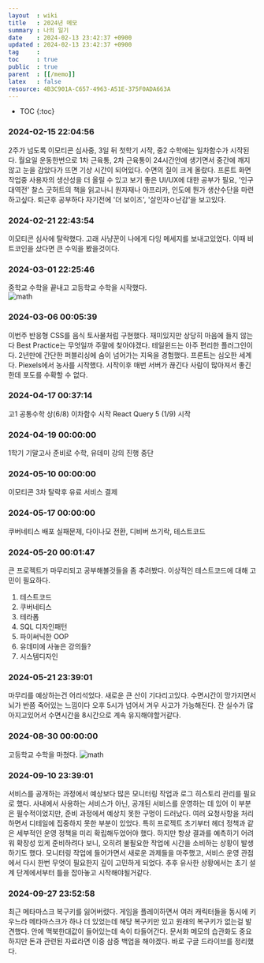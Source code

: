```yaml
---
layout  : wiki
title   : 2024년 메모 
summary : 나의 일기
date    : 2024-02-13 23:42:37 +0900
updated : 2024-02-13 23:42:37 +0900
tag     : 
toc     : true
public  : true
parent  : [[/memo]] 
latex   : false
resource: 4B3C901A-C657-4963-A51E-375F0ADA663A
---
```

* TOC
{:toc}

### 2024-02-15 22:04:56
2주가 넘도록 이모티콘 심사중, 3일 뒤 첫학기 시작, 중2 수학에는 일차함수가 시작된다. 월요일 운동한번으로 1차 근육통, 2차 근육통이 24시간안에 생기면서 중간에 깨지않고 눈을 감았다가 뜨면 기상 시간이 되어있다. 수면의 질이 크게 올랐다. 프론트 화면 작업중 사용자의 생산성을 더 올릴 수 있고 보기 좋은 UI/UX에 대한 공부가 필요, '인구 대역전' 찰스 굿허트의 책을 읽고나니 원자재나 아프리카, 인도에 뭔가 생산수단을 마련하고싶다. 퇴근후 공부하다 자기전에 '더 보이즈', '살인자ㅇ난감'을 보고있다.

### 2024-02-21 22:43:54
이모티콘 심사에 탈락했다. 고래 사냥꾼이 나에게 다잉 메세지를 보내고있었다. 이때 비트코인을 샀다면 큰 수익을 봤을것이다.

### 2024-03-01 22:25:46
중학교 수학을 끝내고 고등학교 수학을 시작했다.  
![math](https://github.com/JayFreemandev/JayFreemandev.github.io/assets/72185011/96260647-6e9e-40c7-ae3d-4bd193bb18f4) 

### 2024-03-06 00:05:39
이번주 반응형 CSS를 음식 토사물처럼 구현했다. 재미있지만 상당히 마음에 들지 않는다 Best Practice는 무엇일까 주말에 찾아야겠다. 테일윈드는 아주 편리한 플러그인이다. 2년만에 간단한 퍼블리싱에 숨이 넘어가는 지옥을 경험했다. 프론트는 심오한 세계다. Piexels에서 농사를 시작했다. 시작이후 매번 서버가 끊긴다 사람이 많아져서 좋긴한데 포도를 수확할 수 없다.

### 2024-04-17 00:37:14
고1 공통수학 상(6/8) 이차함수 시작
React Query 5 (1/9) 시작

### 2024-04-19 00:00:00
1학기 기말고사 준비로 수학, 유데미 강의 진행 중단

### 2024-05-10 00:00:00
이모티콘 3차 탈락후 유료 서비스 결제

### 2024-05-17 00:00:00
쿠버네티스 배포 실패문제, 다이나모 전환, 디비버 쓰기락, 테스트코드

### 2024-05-20 00:01:47
큰 프로젝트가 마무리되고 공부해볼것들을 좀 추려봤다. 이상적인 테스트코드에 대해 고민이 필요하다.
1. 테스트코드 
2. 쿠버네티스 
3. 테라폼
4. SQL 디자인패턴
5. 파이써닉한 OOP
6. 유데미에 사놓은 강의들?
7. 시스템디자인

### 2024-05-21 23:39:01
마무리를 예상하는건 어리석었다. 새로운 큰 산이 기다리고있다.
수면시간이 망가지면서 뇌가 반쯤 죽어있는 느낌이다 오후 5시가 넘어서 겨우 사고가 가능해진다.
잔 실수가 많아지고있어서 수면시간을 8시간으로 계속 유지해야할거같다.

### 2024-08-30 00:00:00
고등학교 수학을 마쳤다.
![math](https://github.com/user-attachments/assets/d7f6ac8f-1b73-4c1b-993f-62b81c4d4d09) 

### 2024-09-10 23:39:01
서비스를 공개하는 과정에서 예상보다 많은 모니터링 작업과 로그 히스토리 관리를 필요로 했다. 사내에서 사용하는 서비스가 아닌, 공개된 서비스를 운영하는 데 있어 이 부분은 필수적이었지만, 준비 과정에서 예상치 못한 구멍이 드러났다. 여러 요청사항을 처리하면서 디테일에 집중하지 못한 부분이 있었다. 특히 프로젝트 초기부터 헤더 정책과 같은 세부적인 운영 정책을 미리 확립해두었어야 했다. 하지만 항상 결과를 예측하기 어려워 확장성 있게 준비하려다 보니, 오히려 불필요한 작업에 시간을 소비하는 상황이 발생하기도 했다. 모니터링 작업에 들어가면서 새로운 과제들을 마주했고, 서비스 운영 관점에서 다시 한번 무엇이 필요한지 깊이 고민하게 되었다. 추후 유사한 상황에서는 초기 설계 단계에서부터 틀을 잡아놓고 시작해야될거같다.

### 2024-09-27 23:52:58
최근 메타마스크 복구키를 잃어버렸다. 게임을 플레이하면서 여러 캐릭터들을 동시에 키우느라 메타마스크가 하나 더 있었는데 해당 복구키만 있고 원래의 복구키가 없는걸 발견했다. 안에 맥북한대값이 들어있는데 속이 타들어간다. 문서화 메모의 습관화도 중요하지만 돈과 관련된 자료라면 이중 삼중 백업을 해야겠다. 바로 구글 드라이브를 정리했다.
